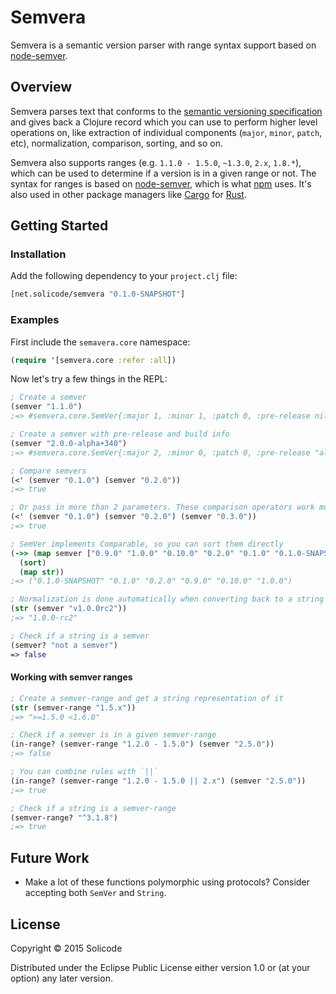 Semvera
=======

Semvera is a semantic version parser with range syntax support based on [node-semver](https://github.com/npm/node-semver).

Overview
--------

Semvera parses text that conforms to the [semantic versioning specification](http://semver.org/) and gives back a Clojure record which you can use to perform higher level operations on, like extraction of individual components (`major`, `minor`, `patch`, etc), normalization, comparison, sorting, and so on.

Semvera also supports ranges (e.g. `1.1.0 - 1.5.0`, `~1.3.0`, `2.x`, `1.8.*`), which can be used to determine if a version is in a given range or not. The syntax for ranges is based on [node-semver](https://github.com/npm/node-semver), which is what [npm](https://www.npmjs.com) uses. It's also used in other package managers like [Cargo](https://github.com/rust-lang/cargo) for [Rust](http://www.rust-lang.org).

Getting Started
---------------

### Installation

Add the following dependency to your `project.clj` file:

```clojure
[net.solicode/semvera "0.1.0-SNAPSHOT"]
```

### Examples

First include the `semavera.core` namespace:

```clojure
(require '[semvera.core :refer :all])
```

Now let's try a few things in the REPL:

```clojure
; Create a semver
(semver "1.1.0")
;=> #semvera.core.SemVer{:major 1, :minor 1, :patch 0, :pre-release nil, :build nil}

; Create a semver with pre-release and build info
(semver "2.0.0-alpha+340")
;=> #semvera.core.SemVer{:major 2, :minor 0, :patch 0, :pre-release "alpha", :build "340"}

; Compare semvers
(<' (semver "0.1.0") (semver "0.2.0"))
;=> true

; Or pass in more than 2 parameters. These comparison operators work much like the core operators do for numbers.
(<' (semver "0.1.0") (semver "0.2.0") (semver "0.3.0"))
;=> true

; SemVer implements Comparable, so you can sort them directly
(->> (map semver ["0.9.0" "1.0.0" "0.10.0" "0.2.0" "0.1.0" "0.1.0-SNAPSHOT"])
  (sort)
  (map str))
;=> ("0.1.0-SNAPSHOT" "0.1.0" "0.2.0" "0.9.0" "0.10.0" "1.0.0")

; Normalization is done automatically when converting back to a string
(str (semver "v1.0.0rc2"))
;=> "1.0.0-rc2"

; Check if a string is a semver
(semver? "not a semver")
=> false
```

#### Working with semver ranges

```clojure
; Create a semver-range and get a string representation of it
(str (semver-range "1.5.x"))
;=> ">=1.5.0 <1.6.0"

; Check if a semver is in a given semver-range
(in-range? (semver-range "1.2.0 - 1.5.0") (semver "2.5.0"))
;=> false

; You can combine rules with `||`
(in-range? (semver-range "1.2.0 - 1.5.0 || 2.x") (semver "2.5.0"))
;=> true

; Check if a string is a semver-range
(semver-range? "^3.1.8")
;=> true
```

Future Work
-----------

- Make a lot of these functions polymorphic using protocols? Consider accepting both `SemVer` and `String`.

License
-------

Copyright © 2015 Solicode

Distributed under the Eclipse Public License either version 1.0 or (at
your option) any later version.

